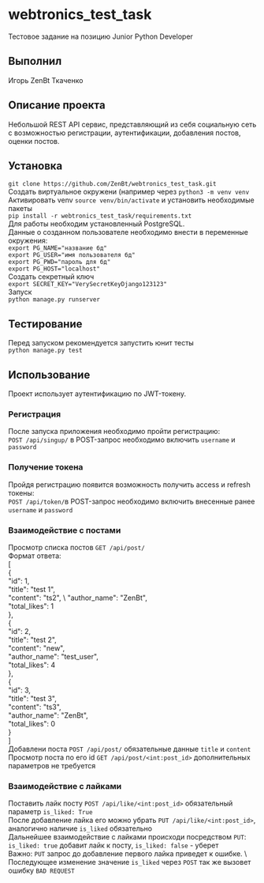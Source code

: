 # webtronics_test_task
Тестовое задание на позицию Junior Python Developer

## Выполнил
Игорь ZenBt Ткаченко

## Описание проекта
Небольшой REST API сервис, представляющий из себя социальную сеть с возможностью регистрации, аутентификации, добавления постов, оценки постов.

## Установка
`git clone https://github.com/ZenBt/webtronics_test_task.git` \
Создать виртуальное окружени (например через `python3 -m venv venv` \
Активировать venv `source venv/bin/activate` и установить необходимые пакеты \
`pip install -r webtronics_test_task/requirements.txt` \
Для работы необходим установленный PostgreSQL. \
Данные о созданном пользователе необходимо внести в переменные окружения: \
`export PG_NAME="название бд"` \
`export PG_USER="имя пользователя бд"` \
`export PG_PWD="пароль для бд"` \
`export PG_HOST="localhost"` \
Создать секретный ключ \
`export SECRET_KEY="VerySecretKeyDjango123123"` \
Запуск \
`python manage.py runserver`

## Тестирование
Перед запуском рекомендуется запустить юнит тесты \
`python manage.py test`

## Использование
Проект использует аутентификацию по JWT-токену. 
### Регистрация
После запуска приложения необходимо пройти регистрацию: \
`POST /api/singup/` в POST-запрос необходимо включить `username` и `password`
### Получение токена
Пройдя регистрацию появится возможность получить access и refresh токены: \
`POST /api/token/`в POST-запрос необходимо включить внесенные ранее `username` и `password` 
### Взаимодействие с постами
Просмотр списка постов `GET /api/post/` \
Формат ответа: \
[ \
    { \
        "id": 1, \
        "title": "test 1", \
        "content": "ts2", \ 
        "author_name": "ZenBt", \
        "total_likes": 1 \
    }, \
    { \
        "id": 2, \
        "title": "test 2", \
        "content": "new", \
        "author_name": "test_user", \
        "total_likes": 4 \
    }, \
    { \
        "id": 3, \
        "title": "test 3", \
        "content": "ts3", \
        "author_name": "ZenBt", \
        "total_likes": 0 \
    } \
] \
Добавлени поста `POST /api/post/` обязательные данные `title` и `content` \
Просмотр поста по его id `GET /api/post/<int:post_id>` дополнительных параметров не требуется
### Взаимодействие с лайками
Поставить лайк посту `POST /api/like/<int:post_id>` обязательный параметр `is_liked: True` \
После добавление лайка его можно убрать `PUT /api/like/<int:post_id>`, аналогично наличие `is_liked` обязательно \
Дальнейшее взаимодействие с лайками происходи посредством `PUT`: `is_liked: true` добавит лайк к посту, `is_liked: false` - уберет \
Важно: `PUT` запрос до добавление первого лайка приведет к ошибке. \ Последующее изменение значение `is_liked` через `POST` так же вызовет ошибку `BAD REQUEST`
